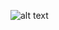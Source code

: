 ![alt text](http://https://www.google.com/url?sa=i&url=https%3A%2F%2Fpixabay.com%2Fimages%2Fsearch%2Fasteroid%2F&psig=AOvVaw2xlKL8NRo7Q_MXcENJYNhI&ust=1620199030658000&source=images&cd=vfe&ved=0CAIQjRxqFwoTCJj0wfW9r_ACFQAAAAAdAAAAABAD/to/img.png)
